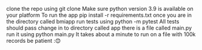 clone the repo using git clone
Make sure python version 3.9 is available on your platform
To run the app
pip install -r requirements.txt
once you are in the directory called bmiapp run tests using
python -m pytest
All tests should pass
change in to directory called app there is a file called main.py
run it using python main.py
It takes about a minute to run on a file with 100k records be patient :😊


